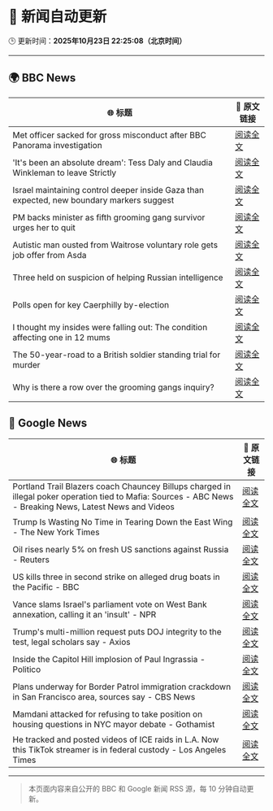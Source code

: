 # 🧠 新闻自动更新

🕒 更新时间：**2025年10月23日 22:25:08（北京时间）**

---

## 🌍 BBC News

| 🌐 标题 | 🔗 原文链接 |
|--------|-------------|
| Met officer sacked for gross misconduct after BBC Panorama investigation | [阅读全文](https://www.bbc.com/news/articles/cy0kynx59v0o?at_medium=RSS&at_campaign=rss) |
| 'It's been an absolute dream': Tess Daly and Claudia Winkleman to leave Strictly | [阅读全文](https://www.bbc.com/news/articles/cz0x1lr7j92o?at_medium=RSS&at_campaign=rss) |
| Israel maintaining control deeper inside Gaza than expected, new boundary markers suggest | [阅读全文](https://www.bbc.com/news/articles/cx2y00g4x29o?at_medium=RSS&at_campaign=rss) |
| PM backs minister as fifth grooming gang survivor urges her to quit | [阅读全文](https://www.bbc.com/news/articles/cly285e5ljyo?at_medium=RSS&at_campaign=rss) |
| Autistic man ousted from Waitrose voluntary role gets job offer from Asda | [阅读全文](https://www.bbc.com/news/articles/c98n53dpzx6o?at_medium=RSS&at_campaign=rss) |
| Three held on suspicion of helping Russian intelligence | [阅读全文](https://www.bbc.com/news/articles/c2lpzjvgrp8o?at_medium=RSS&at_campaign=rss) |
| Polls open for key Caerphilly by-election | [阅读全文](https://www.bbc.com/news/articles/c993nlyrdglo?at_medium=RSS&at_campaign=rss) |
| I thought my insides were falling out: The condition affecting one in 12 mums | [阅读全文](https://www.bbc.com/news/articles/ckgk0y18mrvo?at_medium=RSS&at_campaign=rss) |
| The 50-year-road to a British soldier standing trial for murder | [阅读全文](https://www.bbc.com/news/articles/cy0kgnlk7rpo?at_medium=RSS&at_campaign=rss) |
| Why is there a row over the grooming gangs inquiry? | [阅读全文](https://www.bbc.com/news/articles/c201x4d7z5no?at_medium=RSS&at_campaign=rss) |

## 📰 Google News

| 🌐 标题 | 🔗 原文链接 |
|--------|-------------|
| Portland Trail Blazers coach Chauncey Billups charged in illegal poker operation tied to Mafia: Sources - ABC News - Breaking News, Latest News and Videos | [阅读全文](https://news.google.com/rss/articles/CBMikgFBVV95cUxNR0g2bC1neWpmd3IwNEhNU25TUmYtN3h6SHFndy1PdmlMb181TExqYlB4aDNJVVRLRm1SSWxFZ2F2T1NaX0xlSHVRMDB1Um5tczZBLU1iVnRFRVhRbEwxZzZvTW5KYXh2ZmlOVmtLb0Q5dTl0c0tkUWpTSktFWk5EcnREZDZVTkk5RDZaY2c4cHZ5QdIBlwFBVV95cUxQLTU3YXJDV0hRbzg1YjlmYk5nMFhWRzJ2REZhZ0NkUnVRVTd3dTdfRkl4RS1aOThGZ0xrN05DTmIyNFJyU1hKSUl3YXRuTW5aZW1hb3IzOUdRbkdQTERYY1NPQXM2cExHdDdEZjJHWnI3T2E4OUdJWU54ZlR2akNIdS1PVE0xTEdFVTBlQnZaMXdhUmh3YXo4?oc=5) |
| Trump Is Wasting No Time in Tearing Down the East Wing - The New York Times | [阅读全文](https://news.google.com/rss/articles/CBMilAFBVV95cUxOTnFzNm5sbWt4Rnd3dDhJaTVvNUdHS2hudE4xOUdZd2g5WTB4bHZ1dEZmNHpHa0lEZmJwNnN0a3IwYUU4NFRzNjI5bnRKRkVWbEV4eVBnUndZYUZvWEU0WUhSWTg4cEJEeW52WkVBTHBWZGRwRTV3UXp4SEFTWlJpRzh1dWQ0cGhrWWJmMzB4SFowaHhf?oc=5) |
| Oil rises nearly 5% on fresh US sanctions against Russia - Reuters | [阅读全文](https://news.google.com/rss/articles/CBMiywFBVV95cUxQQUJmWV9TNFpUcWtfaDhCOUh0dE1odTkyeTJrT0VzSUtFSnJDQ05jTWlyMFJ0WENkQ0l2ZVRTVHVGUmFEejE4dHlQZGk5Q2Qxbk1QZXhTbVJqVHVqeDFQLWJPdDFsWXBRVmlnS1laTUtnT3RTLW5tWHR4bEtsYW9CbmV4WGdYNGtMZkZId2VKRFVEb0N0aEt6MmtwU18yRF85OHh3eDZZUXRRYnpILXVLTnpqdW41TV9BaDFySFo3OHhnN2ZhcmVXSjRKaw?oc=5) |
| US kills three in second strike on alleged drug boats in the Pacific - BBC | [阅读全文](https://news.google.com/rss/articles/CBMiWkFVX3lxTE16cEZJbHhEaTdCWFI5aU9fQ3JqN3JGQjltZjNwRnNGcWtpcTRRR2UyU1dvMFRpaGhWczZ5YUloOERTRVViZ05iX1dPNi1TRUg0S1RCM2dWWlpDZ9IBX0FVX3lxTE5iS2FRalV3VW9VTWwtYnFUdEMtVnBYdTRDSEVwd25ja2NhcjAyczR5bFE0X0E4bjlDdGIxSk5zVGVkMmV2WGlkYW5WbWp5dTdOUlBOVXZPWG9BeEtPLTBV?oc=5) |
| Vance slams Israel's parliament vote on West Bank annexation, calling it an 'insult' - NPR | [阅读全文](https://news.google.com/rss/articles/CBMiekFVX3lxTE5DcWpUUl9QYkNfTHpvSEhRek1QU0s0dk92LVQzazRmNXNuZU55M25MZm96ZmE3QTRNME9jQTU0WlNocXhobmp6dmctMXU2bjRHakpwMEhBZ0hmS0h4ZS1IRHhLMGYtNjdBWHBZRGlkMktIYm85Z1h5R3ZB?oc=5) |
| Trump's multi-million request puts DOJ integrity to the test, legal scholars say - Axios | [阅读全文](https://news.google.com/rss/articles/CBMiigFBVV95cUxOeWk4dXppUHZCcW8xNnlZelYyTnhKM3QwcE5GOFR3S2p5S1BBLThFSkdyZkt0ZHU3RmlpZUp5VTNqNXhZd1l4cF9vQ2xldEYtOGRESTR6WXRDcHJrZUFNbUJlUnRhTXVaTmRSbzBXX2pwTXhuNXB6bi1fMmp6dTRJUEZEaDNpWXRZa0E?oc=5) |
| Inside the Capitol Hill implosion of Paul Ingrassia - Politico | [阅读全文](https://news.google.com/rss/articles/CBMiogFBVV95cUxNSm5aMW00dEtBSWU2cDBYSjliWkpfOWNiMDdjZ3NxRHVmeTN3ZHFzSUttXzRKNEhJNS1nTDBzVGlCUEU2bjJqdEhQVTJ6MlhsQm13SUh6SGNFWVNPLWdaWEV1SXNQOVEwb0ZyYjQwTE9iekdzN0FkamRqT014ZTBidlRZdnk5Z3hNUDNCT0kwMmlqdDBNTzM2eFBPN3hFNmhZdGc?oc=5) |
| Plans underway for Border Patrol immigration crackdown in San Francisco area, sources say - CBS News | [阅读全文](https://news.google.com/rss/articles/CBMibEFVX3lxTE5GN1ZvU3QxS2dXUnlTTFZya1gyMXVkSlRhRTVtYXRub3B4UnYtcWlUdzRkdV90WmIycGliZVZVQkpVZFZSWS13eGVmU0JQNHlwTGZzMFNfYkdnVS1na0xaUUxJNlg5XzdMa1o0StIBckFVX3lxTE1mQ1Q4all3TDVFMHAzblR3Ym5POHNxV014TTFLWmlPZUVVZnZGS3FYVUlRVldrbUV3bmpDUGNlS0hhLWNCT2JfbEI1dm5pRDhOeUwtVDlKS3Q1OG5kX0kyNmZtc05oZno0Nm9tOU5lbzdsZw?oc=5) |
| Mamdani attacked for refusing to take position on housing questions in NYC mayor debate - Gothamist | [阅读全文](https://news.google.com/rss/articles/CBMitAFBVV95cUxPN0ltMGtCU19kUWNzdXZIcFppRVhQOHFFOXl6d3FSMV96SkZfZHZZSy14V1llSlJUcC1oTFZnZ2VRWHFxV2pZUzZZbGtIS1BycHJmVFJ5RlNKQjZmUktmclNhelNrQlBCaXlOTU9USTJOQ2tyY0F0R0d3T3B1NENLZVZ1b192cndIY1Y0ZXNFMkJoNEZBbXc2clZxZEdXbE93ODhFNkZPVVRLOXdGbmJtWENxaG4?oc=5) |
| He tracked and posted videos of ICE raids in L.A. Now this TikTok streamer is in federal custody - Los Angeles Times | [阅读全文](https://news.google.com/rss/articles/CBMigAFBVV95cUxPVmU0bnNGVHZrOUk0cTVMOHR0TVNHdUNqMUxGYmo4N2E2YnpJQ2ZqZEFpQkFoVTNXWTdnaU5saGxkMkFPTjM0Y1NfM0R0Z1k4akJQMG5EOXNsUUJGQ05hTTl5WEFrWFRoQlB2VG13LTBoX3Q4bVRpY3lheDlRZC1pNQ?oc=5) |

---
> 本页面内容来自公开的 BBC 和 Google 新闻 RSS 源，每 10 分钟自动更新。